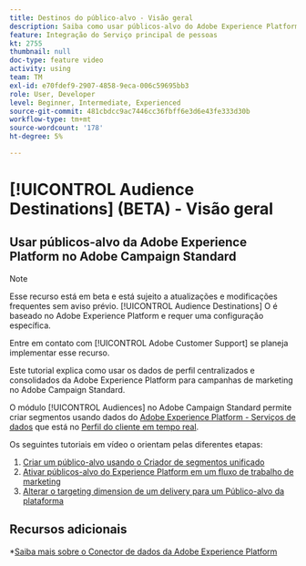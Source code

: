 ```yaml
---
title: Destinos do público-alvo - Visão geral
description: Saiba como usar públicos-alvo do Adobe Experience Platform no Adobe Campaign Standard
feature: Integração do Serviço principal de pessoas
kt: 2755
thumbnail: null
doc-type: feature video
activity: using
team: TM
exl-id: e70fdef9-2907-4858-9eca-006c59695bb3
role: User, Developer
level: Beginner, Intermediate, Experienced
source-git-commit: 481cbdcc9ac7446cc36fbff6e3d6e43fe333d30b
workflow-type: tm+mt
source-wordcount: '178'
ht-degree: 5%

---
```


# [!UICONTROL Audience Destinations] (BETA) - Visão geral

## Usar públicos-alvo da Adobe Experience Platform no Adobe Campaign Standard

>[!NOTE]
>
>Esse recurso está em beta e está sujeito a atualizações e modificações frequentes sem aviso prévio. [!UICONTROL Audience Destinations] O é baseado no Adobe Experience Platform e requer uma configuração específica.
>
>Entre em contato com [!UICONTROL Adobe Customer Support] se planeja implementar esse recurso.


Este tutorial explica como usar os dados de perfil centralizados e consolidados da Adobe Experience Platform para campanhas de marketing no Adobe Campaign Standard.

O módulo [!UICONTROL Audiences] no Adobe Campaign Standard permite criar segmentos usando dados do [Adobe Experience Platform - Serviços de dados](https://www.adobe.io/apis/experienceplatform/home/services.html) que está no [Perfil do cliente em tempo real](https://experienceleague.adobe.com/docs/platform-learn/tutorials/profiles/understanding-the-real-time-customer-profile.html?lang=en).

Os seguintes tutoriais em vídeo o orientam pelas diferentes etapas:

1. [Criar um público-alvo usando o Criador de segmentos unificado](/help/profiles-and-audiences/audience-destinations/creating-audiences-using-segment-builder.md)
2. [Ativar públicos-alvo do Experience Platform em um fluxo de trabalho de marketing](/help/profiles-and-audiences/audience-destinations/activating-aep-audiences.md)
3. [Alterar o targeting dimension de um delivery para um Público-alvo da plataforma](/help/profiles-and-audiences/audience-destinations/changing-targeting-dimension.md)

## Recursos adicionais

*[Saiba mais sobre o Conector de dados da Adobe Experience Platform](/help/administrating/adobe-experience-platform-data-connector/understanding-the-adobe-experience-platform-data-connector.md)
